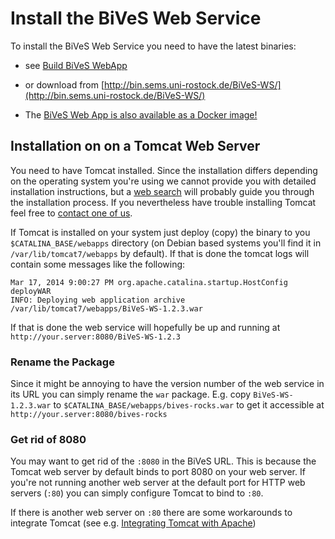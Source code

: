 Install the BiVeS Web Service 
===============================

To install the BiVeS Web Service you need to have the latest binaries:
* see  [Build BiVeS WebApp](BuildBivesWebService)
* or download from [http://bin.sems.uni-rostock.de/BiVeS-WS/](http://bin.sems.uni-rostock.de/BiVeS-WS/)

* The [BiVeS Web App is also available as a Docker image!](https://hub.docker.com/r/binfalse/bives-webapp/)


Installation on on a Tomcat Web Server 
---------------------------------------

You need to have Tomcat installed. Since the installation differs depending on the operating system you're using we cannot provide you with detailed installation instructions, but a [web search](https://www.google.com/search?q=install+tomcat) will probably guide you through the installation process. If you nevertheless have trouble installing Tomcat feel free to [contact one of us](https://sems.uni-rostock.de/people/).

If Tomcat is installed on your system just deploy (copy) the binary to you `$CATALINA_BASE/webapps` directory (on Debian based systems you'll find it in `/var/lib/tomcat7/webapps` by default). If that is done the tomcat logs will contain some messages like the following:

```
Mar 17, 2014 9:00:27 PM org.apache.catalina.startup.HostConfig deployWAR
INFO: Deploying web application archive /var/lib/tomcat7/webapps/BiVeS-WS-1.2.3.war
```

If that is done the web service will hopefully be up and running at `http://your.server:8080/BiVeS-WS-1.2.3`

### Rename the Package 

Since it might be annoying to have the version number of the web service in its URL you can simply rename the `war` package. E.g. copy `BiVeS-WS-1.2.3.war` to `$CATALINA_BASE/webapps/bives-rocks.war` to get it accessible at `http://your.server:8080/bives-rocks`

### Get rid of 8080 

You may want to get rid of the `:8080` in the BiVeS URL. This is because the Tomcat web server by default binds to port 8080 on your web server. If you're not running another web server at the default port for HTTP web servers (`:80`) you can simply configure Tomcat to bind to `:80`.

If there is another web server on `:80` there are some workarounds to integrate Tomcat (see e.g. [Integrating Tomcat with Apache](http://binfalse.de/2013/10/integrating-tomcat-with-apache/))
